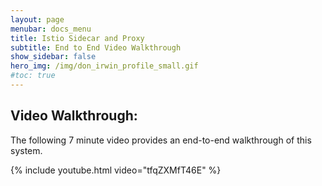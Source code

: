 ```yaml
---
layout: page
menubar: docs_menu
title: Istio Sidecar and Proxy
subtitle: End to End Video Walkthrough
show_sidebar: false
hero_img: /img/don_irwin_profile_small.gif
#toc: true
---
```

## Video Walkthrough:

The following 7 minute video provides an end-to-end walkthrough of this system.

{% include youtube.html video="tfqZXMfT46E" %}  

